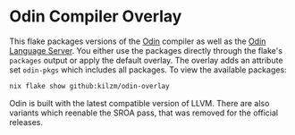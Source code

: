 #  Odin Compiler Overlay
This flake packages versions of the [Odin](https://github.com/odin-lang/Odin) compiler as well as the [Odin Language Server](https://github.com/DanielGavin/ols).
You either use the packages directly through the flake's `packages` output or apply the default overlay.
The overlay adds an attribute set `odin-pkgs` which includes all packages.
To view the available packages:
```bash
nix flake show github:kilzm/odin-overlay
```

Odin is built with the latest compatible version of LLVM. There are also variants which reenable the SROA pass, that was removed for the official releases.

